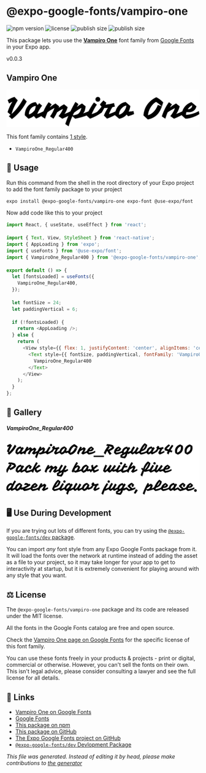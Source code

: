 # @expo-google-fonts/vampiro-one

![npm version](https://flat.badgen.net/npm/v/@expo-google-fonts/vampiro-one)
![license](https://flat.badgen.net/github/license/expo/google-fonts)
![publish size](https://flat.badgen.net/packagephobia/install/@expo-google-fonts/vampiro-one)
![publish size](https://flat.badgen.net/packagephobia/publish/@expo-google-fonts/vampiro-one)

This package lets you use the [**Vampiro One**](https://fonts.google.com/specimen/Vampiro+One) font family from [Google Fonts](https://fonts.google.com/) in your Expo app.

v0.0.3

## Vampiro One

![Vampiro One](./font-family.png)

This font family contains [1 style](#gallery).

- `VampiroOne_Regular400`

## 🔡 Usage

Run this command from the shell in the root directory of your Expo project to add the font family package to your project
```sh
expo install @expo-google-fonts/vampiro-one expo-font @use-expo/font
```

Now add code like this to your project
```js
import React, { useState, useEffect } from 'react';

import { Text, View, StyleSheet } from 'react-native';
import { AppLoading } from 'expo';
import { useFonts } from '@use-expo/font';
import { VampiroOne_Regular400 } from '@expo-google-fonts/vampiro-one';

export default () => {
  let [fontsLoaded] = useFonts({
    VampiroOne_Regular400,
  });

  let fontSize = 24;
  let paddingVertical = 6;

  if (!fontsLoaded) {
    return <AppLoading />;
  } else {
    return (
      <View style={{ flex: 1, justifyContent: 'center', alignItems: 'center' }}>
        <Text style={{ fontSize, paddingVertical, fontFamily: 'VampiroOne_Regular400' }}>
          VampiroOne_Regular400
        </Text>
      </View>
    );
  }
};

```

## 📖 Gallery

##### VampiroOne_Regular400
![VampiroOne_Regular400](./da13d8511c4c84999202a24524c1d204e28aa4fc7d38266b472306622f383317.ttf.png)


## 🖥️ Use During Development

If you are trying out lots of different fonts, you can try using the [`@expo-google-fonts/dev` package](https://github.com/expo/google-fonts/tree/master/font-packages/dev#readme).

You can import *any* font style from any Expo Google Fonts package from it. It will load the fonts
over the network at runtime instead of adding the asset as a file to your project, so it may take longer
for your app to get to interactivity at startup, but it is extremely convenient
for playing around with any style that you want.

## ⚖️ License

The `@expo-google-fonts/vampiro-one` package and its code are released under the MIT license.

All the fonts in the Google Fonts catalog are free and open source.

Check the [Vampiro One page on Google Fonts](https://fonts.google.com/specimen/Vampiro+One) for the specific license of this font family.

You can use these fonts freely in your products & projects - print or digital, commercial or otherwise. However, you can't sell the fonts on their own. This isn't legal advice, please consider consulting a lawyer and see the full license for all details.

## 🔗 Links

- [Vampiro One on Google Fonts](https://fonts.google.com/specimen/Vampiro+One)
- [Google Fonts](https://fonts.google.com/)
- [This package on npm](https://www.npmjs.com/package/@expo-google-fonts/vampiro-one)
- [This package on GitHub](https://github.com/expo/google-fonts/tree/master/font-packages/vampiro-one)
- [The Expo Google Fonts project on GitHub](https://github.com/expo/google-fonts)
- [`@expo-google-fonts/dev` Devlopment Package](https://github.com/expo/google-fonts/tree/master/font-packages/dev)


*This file was generated. Instead of editing it by head, please make contributions to [the generator](https://github.com/expo/google-fonts/tree/master/packages/generator)*
